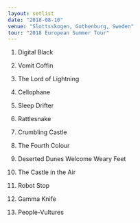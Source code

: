 ```yaml
---
layout: setlist
date: "2018-08-10"
venue: "Slottsskogen, Gothenburg, Sweden"
tour: "2018 European Summer Tour"
---
```



 1. Digital Black

 2. Vomit Coffin

 3. The Lord of Lightning

 4. Cellophane

 5. Sleep Drifter

 6. Rattlesnake

 7. Crumbling Castle

 8. The Fourth Colour

 9. Deserted Dunes Welcome Weary Feet

10. The Castle in the Air

11. Robot Stop

12. Gamma Knife

13. People-Vultures


